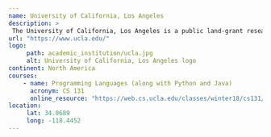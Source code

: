 ```yaml
---
name: University of California, Los Angeles 
description: >
 The University of California, Los Angeles is a public land-grant research university in Los Angeles, California.
url: "https://www.ucla.edu/"
logo:
     path: academic_institution/ucla.jpg
     alt: University of California, Los Angeles logo
continent: North America
courses:
    - name: Programming Languages (along with Python and Java)
      acronym: CS 131
      online_resource: "https://web.cs.ucla.edu/classes/winter18/cs131/"
location:
     lat: 34.0689
     long: -118.4452
---
```

